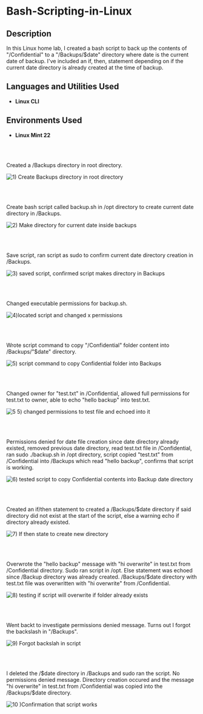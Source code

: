 # Bash-Scripting-in-Linux

<h2>Description</h2>
In this Linux home lab, I created a bash script to back up the contents of "/Confidential" to a "/Backups/$date" directory where date is the current date of backup. I've included an if, then, statement depending on if the current date directory is already created at the time of backup. 
<br />


<h2>Languages and Utilities Used</h2>

- <b>Linux CLI</b> 

<h2>Environments Used </h2>

- <b>Linux Mint 22</b> 

<br />
<br />


Created a /Backups directory in root directory. 

![1) Create Backups directory in root directory](https://github.com/user-attachments/assets/fe224393-d417-4a38-8110-6c03f7f4acfe)

<br />
<br />

Create bash script called backup.sh in /opt directory to create current date directory in /Backups. 

![2) Make directory for current date inside backups](https://github.com/user-attachments/assets/ec3d001a-f80c-4928-a357-7d2059856b82)

<br />
<br />

Save script, ran script as sudo to confirm current date directory creation in /Backups.

![3) saved script, confirmed script makes directory in Backups](https://github.com/user-attachments/assets/41924a94-2598-402b-b0a6-664f69996508)

<br />
<br />

Changed executable permissions for backup.sh.

![4)located script and changed x permissions](https://github.com/user-attachments/assets/afb2a87b-7738-44df-983d-eb918ea1d155)

<br />
<br />

Wrote script command to copy "/Confidential" folder content into /Backups/"$date" directory.

![5) script command to copy Confidential folder into Backups](https://github.com/user-attachments/assets/bce126ad-29a4-4cce-aafa-5397545f58e1)

<br />
<br />

Changed owner for "test.txt" in /Confidential, allowed full permissions for test.txt to owner, able to echo "hello backup" into test.txt. 

![5 5) changed permissions to test file and echoed into it](https://github.com/user-attachments/assets/c6716c58-429a-440a-aae3-69855e55a9c8)

<br />
<br />

Permissions denied for date file creation since date directory already existed, removed previous date directory, read test.txt file in /Confidential, ran sudo ./backup.sh in /opt directory, script copied "test.txt" from /Confidential into /Backups which read "hello backup", confirms that script is working.  

![6) tested script to copy Confidential contents into Backup date directory](https://github.com/user-attachments/assets/3359f45c-0a05-4166-b7cd-ed227fdffca2)

<br />
<br />

Created an if/then statement to created a /Backups/$date directory if said directory did not exist at the start of the script, else a warning echo if directory already existed. 

![7) If then state to create new directory](https://github.com/user-attachments/assets/d0de9af0-4f85-45df-87b4-4e969893780a)

<br />
<br />

Overwrote the "hello backup" message with "hi overwrite" in test.txt from /Confidential directory. Sudo ran script in /opt. Else statement was echoed since /Backup directory was already created. /Backups/$date directory with test.txt file was overwritten with "hi overwrite" from /Confidential.

![8) testing if script will overwrite if folder already exists](https://github.com/user-attachments/assets/dffcc14e-0d9e-4de6-aea1-0c331197be62)

<br />
<br />

Went backt to investigate permissions denied message. Turns out I forgot the backslash in "/Backups". 

![9) Forgot backslah in script ](https://github.com/user-attachments/assets/0f3cf490-2f83-4123-aeca-6e84b3aa4b4c)

<br />
<br />

I deleted the /$date directory in /Backups and sudo ran the script. No permissions denied message. Directory creation occured and the message "hi overwrite" in test.txt from /Confidential was copied into the /Backups/$date directory.

![10 )Confirmation that script works](https://github.com/user-attachments/assets/a72b2804-f99b-4dbb-a3b9-0f6efe4d84fd)
